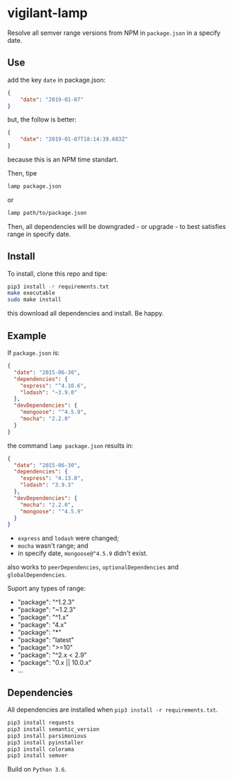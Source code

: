 # vigilant-lamp
Resolve all semver range versions from NPM in ```package.json``` in a specify date.

## Use

add the key ```date``` in package.json:

```json
{
	"date": "2019-01-07"
}
```

but, the follow is better:

```json
{
	"date": "2019-01-07T18:14:39.683Z"
}
```

because this is an NPM time standart.

Then, tipe

```bash
lamp package.json
```

or

```bash
lamp path/to/package.json
```

Then, all dependencies will be downgraded - or upgrade - to best satisfies range in specify date.

## Install

To install, clone this repo and tipe:

```bash
pip3 install -r requirements.txt
make executable
sudo make install
```

this download all dependencies and install. Be happy.

## Example

If ```package.json``` is:

```json
{
  "date": "2015-06-30",
  "dependencies": {
    "express": "^4.10.6",
    "lodash": "~3.9.0"
  },
  "devDependencies": {
    "mongoose": "^4.5.9",
    "mocha": "2.2.0"
  }
}
```

the command ```lamp package.json``` results in:

```json
{
  "date": "2015-06-30",
  "dependencies": {
    "express": "4.13.0",
    "lodash": "3.9.3"
  },
  "devDependencies": {
    "mocha": "2.2.0",
    "mongoose": "^4.5.9"
  }
}
```

 - ```express``` and ```lodash``` were changed;
 - ```mocha``` wasn't range; and
 - in specify date, ```mongoose@^4.5.9``` didn't exist.

also works to ```peerDependencies```, ```optionalDependencies``` and ```globalDependencies```.

Suport any types of range:
 - "package": "^1.2.3"
 - "package": "~1.2.3"
 - "package": "^1.x"
 - "package": "4.x"
 - "package": "\*"
 - "package": "latest"
 - "package": ">=10"
 - "package": "^2.x < 2.9"
 - "package": "0.x || 10.0.x"
 - ...

## Dependencies
All dependencies are installed when `pip3 install -r requirements.txt`.
```bash
pip3 install requests
pip3 install semantic_version
pip3 install parsimonious
pip3 install pyinstaller
pip3 install colorama
pip3 install semver
```

Build on ```Python 3.6```.